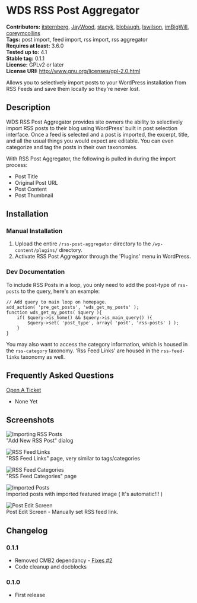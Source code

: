 # WDS RSS Post Aggregator #
**Contributors:**      [jtsternberg](https://github.com/jtsternberg), [JayWood](https://github.com/JayWood), [stacyk](https://github.com/stacyk), [blobaugh](https://github.com/blobaugh), [lswilson](https://github.com/lswilson), [imBigWill](https://github.com/ImBigWill), [coreymcollins](https://github.com/coreymcollins)   
**Tags:**              post import, feed import, rss import, rss aggregator   
**Requires at least:** 3.6.0  
**Tested up to:**      4.1  
**Stable tag:**        0.1.1  
**License:**           GPLv2 or later  
**License URI:**       http://www.gnu.org/licenses/gpl-2.0.html  

Allows you to selectively import posts to your WordPress installation from RSS Feeds and save them locally so they're never lost.

## Description ## 

WDS RSS Post Aggregator provides site owners the ability to selectively import RSS posts to their blog using WordPress' built in post selection interface.  Once a feed is selected and a post is imported, the excerpt, title, and all the usual things you would expect are editable.  You can even categorize and tag the posts in their own taxonomies.

With RSS Post Aggregator, the following is pulled in during the import process:

* Post Title
* Original Post URL
* Post Content
* Post Thumbnail

## Installation ##

### Manual Installation ###

1. Upload the entire `/rss-post-aggregator` directory to the `/wp-content/plugins/` directory.
2. Activate RSS Post Aggregator through the 'Plugins' menu in WordPress.

### Dev Documentation ###
To include RSS Posts in a loop, you only need to add the post-type of `rss-posts` to the query, here's an example:
```
// Add query to main loop on homepage.
add_action( 'pre_get_posts', 'wds_get_my_posts' );
function wds_get_my_posts( $query ){
	if( $query->is_home() && $query->is_main_query() ){
		$query->set( 'post_type', array( 'post', 'rss-posts' ) );
	}
}
```
You may also want to access the category information, which is housed in the `rss-category` taxonomy.  'Rss Feed Links' are housed in the `rss-feed-links` taxonomy as well.

## Frequently Asked Questions ##
[Open A Ticket](https://github.com/WebDevStudios/WDS-RSS-Post-Aggregator/issues)

* None Yet 

## Screenshots ##

![Importing RSS Posts](https://raw.githubusercontent.com/WebDevStudios/WDS-RSS-Post-Aggregator/master/screenshot-1.jpg)   
"Add New RSS Post" dialog

![RSS Feed Links](https://raw.githubusercontent.com/WebDevStudios/WDS-RSS-Post-Aggregator/master/screenshot-2.jpg)   
"RSS Feed Links" page, very similar to tags/categories

![RSS Feed Categories](https://raw.githubusercontent.com/WebDevStudios/WDS-RSS-Post-Aggregator/master/screenshot-3.jpg)      
"RSS Feed Categories" page

![Imported Posts](https://raw.githubusercontent.com/WebDevStudios/WDS-RSS-Post-Aggregator/master/screenshot-4.jpg)   
Imported posts with imported featured image ( It's automatic!!! )

![Post Edit Screen](https://raw.githubusercontent.com/WebDevStudios/WDS-RSS-Post-Aggregator/master/screenshot-5.jpg)      
Post Edit Screen - Manually set RSS feed link.


## Changelog ##

### 0.1.1 ###
* Removed CMB2 dependancy - [Fixes #2](https://github.com/WebDevStudios/WDS-RSS-Post-Aggregator/issues/2)
* Code cleanup and docblocks

### 0.1.0 ###
* First release
